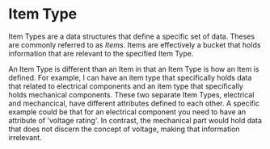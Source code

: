 # Item Type
Item Types are a data structures that define a specific set of data. Theses are commonly referred to as *Items*. 
Items are effectively a bucket that holds information that are relevant to the specified Item Type. 

An Item Type is different than an Item in that an Item Type is how an Item is defined. For example, I can have an item type that specifically holds data that related to electrical components and an item type that specifically holds mechanical components. These two separate Item Types, electrical and mechancical, have different attributes defined to each other. A specific example could be that for an electrical component you need to have an attribute of 'voltage rating'. In contrast, the mechanical part would hold data that does not discern the concept of voltage, making that information irrelevant. 
